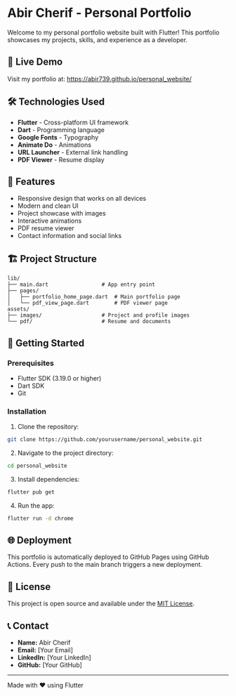 # Abir Cherif - Personal Portfolio

Welcome to my personal portfolio website built with Flutter! This portfolio showcases my projects, skills, and experience as a developer.

## 🚀 Live Demo

Visit my portfolio at: https://abir739.github.io/personal_website/

## 🛠️ Technologies Used

- **Flutter** - Cross-platform UI framework
- **Dart** - Programming language
- **Google Fonts** - Typography
- **Animate Do** - Animations
- **URL Launcher** - External link handling
- **PDF Viewer** - Resume display

## 📱 Features

- Responsive design that works on all devices
- Modern and clean UI
- Project showcase with images
- Interactive animations
- PDF resume viewer
- Contact information and social links

## 🏗️ Project Structure

```
lib/
├── main.dart                 # App entry point
├── pages/
│   ├── portfolio_home_page.dart  # Main portfolio page
│   └── pdf_view_page.dart        # PDF viewer page
assets/
├── images/                   # Project and profile images
└── pdf/                      # Resume and documents
```

## 🚀 Getting Started

### Prerequisites

- Flutter SDK (3.19.0 or higher)
- Dart SDK
- Git

### Installation

1. Clone the repository:
```bash
git clone https://github.com/yourusername/personal_website.git
```

2. Navigate to the project directory:
```bash
cd personal_website
```

3. Install dependencies:
```bash
flutter pub get
```

4. Run the app:
```bash
flutter run -d chrome
```

## 🌐 Deployment

This portfolio is automatically deployed to GitHub Pages using GitHub Actions. Every push to the main branch triggers a new deployment.

## 📄 License

This project is open source and available under the [MIT License](LICENSE).

## 📞 Contact

- **Name:** Abir Cherif
- **Email:** [Your Email]
- **LinkedIn:** [Your LinkedIn]
- **GitHub:** [Your GitHub]

---

Made with ❤️ using Flutter

